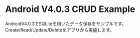 Android V4.0.3 CRUD Example
=============

AndroidV4.0.3でSQLiteを用いたデータ保存をサンプルです。
Create/Read/Update/Deleteをアプリから実施します。
